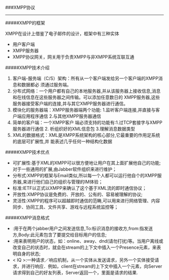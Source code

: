 ###XMPP协议
******
#####XMPP的框架
  
  XMPP在设计上借鉴了电子邮件的设计，框架中有三种实体
    
  * 用户客户端
  * XMPP服务器
  * XMPP协议网关，网关用于负责XMPP与非XMPP系统互联互通

#####XMPP技术介绍
1.  客户端-服务端（C/S）架构：所有从一个客户端发给另一个客户端的XMPP消息和数据都必 须通过服务端。
2.  分布式网络：一个用户都有自己的本地服务器,并从该服务器上接收信息,消息和在线信息在这些服务器之间传输。可以添加任意数日的 XMPP服务器,这些服务器接受客户端的连接,并与其它XMPP服务器进行通信。
3.  模块化的服务器端：XMPP服务器端两个功能: 1.监听客户端连接,并直接与客户端应用程序通信 2.与其他XMPP服务器通信
4.  简单的客户端：一个XMPP客户 端必须支持的功能有:1.过TCP套接字与XMPP服务器进行通信 2. 析组织好的XML信息包 3.理解消息数据类型
5.  XML的数据格式：XML是XMPP系统架构的核心部分,它最重要的作用足系统的底层可扩展性,并 能表述几乎任何一种结构化数据
  
#####XMPP技术优点
* 可扩展性:基于XML的XMPP可以很方便地让用户在其上面扩展他自己的功能;对于一些通用的扩展,由Jabber软件组织来进行维护；
* 分布式:XMPP的框架与Email类似,所以每一个人都可以运行他自个的XMPP服务器,来进行他们自己的组织与管理的IM体验；
* 标准:IETF以正式以XMPP来确认了这个基于XML流的即时通信协议；
* 开放性:XMPP协议是免费的、开放的、公有的、容易被理解的协议;
* 灵活性:XMPP的程序可以超越即时通信的范畴,可以用来进行网络管理、内容同步、协同工具、文件共享、游戏与远程系统监控等；

#####XMPP消息格式
* <Message>:用于在两个jabber用户之间发送信息,To:标识消息的接收方,from:指发送方,Body:此元素包含了要提交给目标用户的信息;
* <Presence>:用来表明用户的状态，如：online、away、dnd(请勿打扰)等。当用户离线或改变自己的状态时，就会在stream的上下文中插入一个Presence元素，来表明自身的状态;
* < IQ >:一种请求／响应机制，从一个实体从发送请求，另外一个实体接受请求，并进行响应．例如，client在stream的上下文中插入一个元素，向Server请求得到自己的好友列表，Server返回一个，里面是请求的结果.

  
